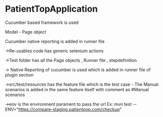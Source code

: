 # PatientTopApplication

Cucumber based framework is used

Model - Page object

Cucumber native reporting is added in runner file

->Re-usables code has generic selenium actions

->Test folder has all the Page objects , Runner file , stepdefinition

-> Native Reporting of cucumber is used which is added in runner file of plugin section

->src/test/resources has the feature file which is the test case - The Manual scenarios is added in the same feature itself with comment as #Manual scenarios

->env is the environment parament to pass the url 
Ex: mvn test --ENV="https://compare-staging.patientpop.com/checkup"
